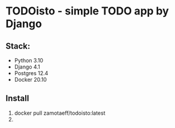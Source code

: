 # TODOisto - simple TODO app by Django

## Stack: 
- Python 3.10
- Django 4.1
- Postgres 12.4
- Docker 20.10


## Install

1. docker pull zamotaeff/todoisto:latest
2. 